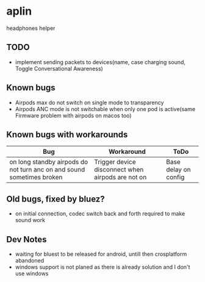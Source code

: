 # aplin

headphones helper

## TODO

* implement sending packets to devices(name, case charging sound, Toggle Conversational Awareness)

## Known bugs

* Airpods max do not switch on single mode to transparency
* Airpods ANC mode is not switchable when only one pod is active(same Firmware problem with airpods on macos too)

## Known bugs with workarounds

|Bug|Workaround|ToDo|
|---|---|---|
|on long standby airpods do not turn anc on and sound sometimes broken|Trigger device disconnect when airpods are not on|Base delay on config|

## Old bugs, fixed by bluez?

* on initial connection, codec switch back and forth required to make sound work

## Dev Notes

* waiting for bluest to be released for android, untill then crosplatform abandoned
* windows support is not planed as there is already solution and I don't use windows
